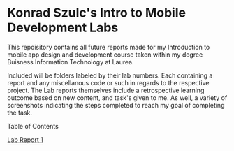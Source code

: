 # Konrad Szulc's Intro to Mobile Development Labs

This repoisitory contains all future reports made for my Introduction to mobile app design and development course taken within my degree Buisness Information Technology at Laurea.

Included will be folders labeled by their lab numbers. Each containing a report and any miscellanous code or such in regards to the respective project. The Lab reports themselves include a retrospective learning outcome based on new content, and task's given to me. As well, a variety of screenshots indicating the steps completed to reach my goal of completing the task.

Table of Contents

[Lab Report 1](labwork-1/Konrad_Szulc_Mobile_Labwork-1.pdf)
